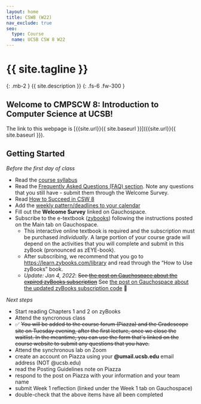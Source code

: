 ```yaml
---
layout: home
title: CSW8 (W22)
nav_exclude: true
seo:
  type: Course
  name: UCSB CSW 8 W22
---
```


# {{ site.tagline }}
{: .mb-2 }
{{ site.description }}
{: .fs-6 .fw-300 }

<!--
{% if site.announcements %}
{{ site.announcements.last }}
[Announcements](announcements.md){: .btn .btn-outline .fs-3 }
{% endif %}
-->

## Welcome to CMPSCW 8: Introduction to Computer Science at UCSB! 

The link to this webpage is [{{site.url}}{{ site.baseurl }}]({{site.url}}{{ site.baseurl }}).

## Getting Started

_Before the first day of class_

- Read the [course syllabus]({{site.url}}/{{site.baseurl}}/about)
- Read the [Frequently Asked Questions (FAQ) section]({{site.url}}/{{site.baseurl}}/faq). Note any questions that you still have - submit them through the Welcome Survey. 
- Read [How to Succeed in CSW 8]({{site.url}}/{{site.baseurl}}/success)
- Add the [weekly pattern/deadlines to your calendar]({{site.url}}/{{site.baseurl}}/success/#roadmap)
- Fill out the **Welcome Survey** linked on Gauchospace.
- Subscribe to the e-textbook ([zybooks](https://zybooks.com)) following the instructions posted on the Main tab on Gauchospace.
    - This interactive online textbook is required and the subscription must be purchased _individually_. A large portion of your course grade will depend on the activities that you will complete and submit in this zyBook (pronounced as zEYE-book).
    - After subscribing, we recommend that you go to <https://learn.zybooks.com/library> and read through the “How to Use zyBooks” book.
    - _Update: Jan 4, 2022_: ~~See [the post on Gauchospace about the expired zyBooks subscription](https://gauchospace.ucsb.edu/courses/mod/forum/discuss.php?d=96073)~~ See [the post on Gauchospace about the updated zyBooks subscription code](https://gauchospace.ucsb.edu/courses/mod/forum/discuss.php?d=96486) 🎊

_Next steps_
- Start reading Chapters 1 and 2 on zyBooks
- Attend the syncronous class
- ✅ ~~You will be added to the course forum (Piazza) and the Gradescope site on Tuesday evening, after the first lecture, once we close the waitlist. In the meantime, you can use the form that's linked on the course website to submit any questions that you have.~~
- Attend the synchronous lab on Zoom
- create an account on Piazza using your **@umail.ucsb.edu** email address (NOT @ucsb.edu)
- read the Posting Guidelines note on Piazza
- respond to the post on Piazza with your information and your team name
- submit Week 1 reflection (linked under the Week 1 tab on Gauchospace)
- double-check that the above items have all been completed


<!--
## Next Steps

* Use the quick links at the top of this website to create accounts using your **@umail.ucsb.edu** address (**NOT** your @ucsb.edu email).
    * Piazza - our Q&A forum
    * Gradescope - to submit your code for quizzes, project, some lab submissions
-->
